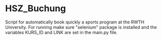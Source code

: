 # HSZ_Buchung
Script for automatically book quickly a sports program at the RWTH University. For running make sure "selenium" package is installed and the variables KURS_ID and LINK are set in the main.py file.

